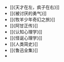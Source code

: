- [[《天才在左，疯子在右》]]
- [[《被讨厌的勇气》]]
- [[《牧羊少年奇幻之旅》]]
- [[《阿甘正传》]]
- [[《认知心理学》]]
- [[《怪诞心理学》]]
- [[《人类简史》]]
- [[《鲁迅全集》]]
-